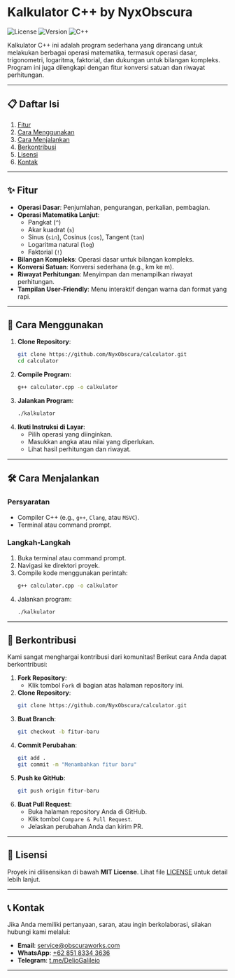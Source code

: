 # Kalkulator C++ by NyxObscura

![License](https://img.shields.io/badge/license-MIT-blue) ![Version](https://img.shields.io/badge/version-1.0.0-green) ![C++](https://img.shields.io/badge/language-C++-brightgreen)

Kalkulator C++ ini adalah program sederhana yang dirancang untuk melakukan berbagai operasi matematika, termasuk operasi dasar, trigonometri, logaritma, faktorial, dan dukungan untuk bilangan kompleks. Program ini juga dilengkapi dengan fitur konversi satuan dan riwayat perhitungan.

---

## 📋 Daftar Isi
1. [Fitur](#-fitur)
2. [Cara Menggunakan](#-cara-menggunakan)
3. [Cara Menjalankan](#-cara-menjalankan)
4. [Berkontribusi](#-berkontribusi)
5. [Lisensi](#-lisensi)
6. [Kontak](#-kontak)

---

## ✨ Fitur
- **Operasi Dasar**: Penjumlahan, pengurangan, perkalian, pembagian.
- **Operasi Matematika Lanjut**:
  - Pangkat (`^`)
  - Akar kuadrat (`s`)
  - Sinus (`sin`), Cosinus (`cos`), Tangent (`tan`)
  - Logaritma natural (`log`)
  - Faktorial (`!`)
- **Bilangan Kompleks**: Operasi dasar untuk bilangan kompleks.
- **Konversi Satuan**: Konversi sederhana (e.g., km ke m).
- **Riwayat Perhitungan**: Menyimpan dan menampilkan riwayat perhitungan.
- **Tampilan User-Friendly**: Menu interaktif dengan warna dan format yang rapi.

---

## 🚀 Cara Menggunakan
1. **Clone Repository**:
   ```bash
   git clone https://github.com/NyxObscura/calculator.git
   cd calculator
   ```
2. **Compile Program**:
   ```bash
   g++ calculator.cpp -o calkulator
   ```
3. **Jalankan Program**:
   ```bash
   ./kalkulator
   ```
4. **Ikuti Instruksi di Layar**:
   - Pilih operasi yang diinginkan.
   - Masukkan angka atau nilai yang diperlukan.
   - Lihat hasil perhitungan dan riwayat.

---

## 🛠️ Cara Menjalankan
### Persyaratan
- Compiler C++ (e.g., `g++`, `Clang`, atau `MSVC`).
- Terminal atau command prompt.

### Langkah-Langkah
1. Buka terminal atau command prompt.
2. Navigasi ke direktori proyek.
3. Compile kode menggunakan perintah:
   ```bash
   g++ calculator.cpp -o calkulator
   ```
4. Jalankan program:
   ```bash
   ./kalkulator
   ```

---

## 🤝 Berkontribusi
Kami sangat menghargai kontribusi dari komunitas! Berikut cara Anda dapat berkontribusi:
1. **Fork Repository**:
   - Klik tombol `Fork` di bagian atas halaman repository ini.
2. **Clone Repository**:
   ```bash
   git clone https://github.com/NyxObscura/calculator.git
   ```
3. **Buat Branch**:
   ```bash
   git checkout -b fitur-baru
   ```
4. **Commit Perubahan**:
   ```bash
   git add .
   git commit -m "Menambahkan fitur baru"
   ```
5. **Push ke GitHub**:
   ```bash
   git push origin fitur-baru
   ```
6. **Buat Pull Request**:
   - Buka halaman repository Anda di GitHub.
   - Klik tombol `Compare & Pull Request`.
   - Jelaskan perubahan Anda dan kirim PR.

---

## 📜 Lisensi
Proyek ini dilisensikan di bawah **MIT License**. Lihat file [LICENSE](LICENSE) untuk detail lebih lanjut.

---

## 📞 Kontak
Jika Anda memiliki pertanyaan, saran, atau ingin berkolaborasi, silakan hubungi kami melalui:

- **Email**: [service@obscuraworks.com](mailto:service@obscuraworks.com)
- **WhatsApp**: [+62 851 8334 3636](https://wa.me/6285183343636)
- **Telegram**: [t.me/DelioGalileio](https://t.me/DelioGalileio)

---
